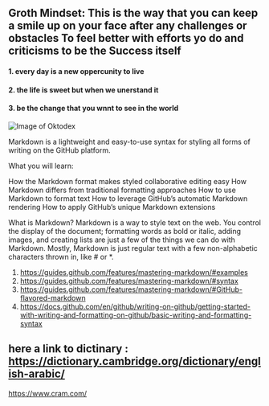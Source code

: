 ## Groth Mindset: This is the way that you can keep a smile up on your face after any challenges or obstacles  To feel better with efforts yo do and criticisms to be the Success itself
#### 1. every day is a new oppercunity to live 
#### 2. the life is sweet but when we unerstand it 
#### 3. be the change that you wnnt to see in the world


![Image of Oktodex](https://octodex.github.com/images/saritocat.png)

Markdown is a lightweight and easy-to-use syntax for styling all forms of writing on the GitHub platform.

What you will learn:

How the Markdown format makes styled collaborative editing easy
How Markdown differs from traditional formatting approaches
How to use Markdown to format text
How to leverage GitHub’s automatic Markdown rendering
How to apply GitHub’s unique Markdown extensions

What is Markdown?
Markdown is a way to style text on the web. You control the display of the document; formatting words as bold or italic, adding images, and creating lists are just a few of the things we can do with Markdown. Mostly, Markdown is just regular text with a few non-alphabetic characters thrown in, like # or *.

1. https://guides.github.com/features/mastering-markdown/#examples
2. https://guides.github.com/features/mastering-markdown/#syntax
3. https://guides.github.com/features/mastering-markdown/#GitHub-flavored-markdown
4. https://docs.github.com/en/github/writing-on-github/getting-started-with-writing-and-formatting-on-github/basic-writing-and-formatting-syntax


## here a link to dictinary : https://dictionary.cambridge.org/dictionary/english-arabic/
https://www.cram.com/
